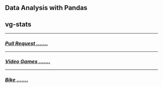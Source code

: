 ## Data Analysis with Pandas

## vg-stats

---
### ***[Pull Request .......]()***

---
### ***[Video Games .......](/vg-stats.ipynb)***

---
### ***[Bike .......](/bike-stats.ipynb)***